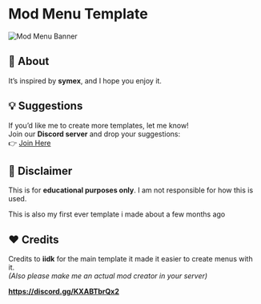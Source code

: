 # Mod Menu Template  

![Mod Menu Banner](https://media.discordapp.net/attachments/1345742664355680547/1348804411736199178/image.png?ex=67d0cb7f&is=67cf79ff&hm=906aa8f8afecb3a209576e8c217733c98c0a87c6bbf2ebf29cdad5640326493b&=&format=webp&quality=lossless&width=765&height=856)  

## 🚀 About  
It’s inspired by **symex**, and I hope you enjoy it.  

## 💡 Suggestions  
If you’d like me to create more templates, let me know!  
Join our **Discord server** and drop your suggestions:  
👉 [Join Here](https://discord.gg/KXABTbrQx2)  

## 📜 Disclaimer  
This is for **educational purposes only**. I am not responsible for how this is used.  

This is also my first ever template i made about a few months ago

## ❤️ Credits  
Credits to **iidk** for the main template it made it easier to create menus with it.  
*(Also please make me an actual mod creator in your server)*  

**https://discord.gg/KXABTbrQx2**
